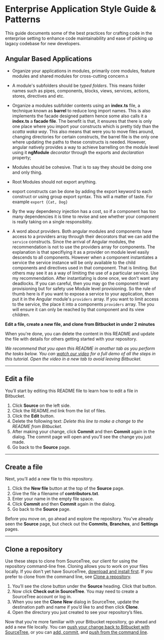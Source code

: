 # Enterprise Application Style Guide & Patterns
This guide documents some of the best practices for crafting code in the enterprise setting to enhance code maintainability and ease of picking up lagacy codebase for new developers.

## Angular Based Applications

- Organize your applications in modules, primarily core modules, feature modules and shared modules for cross-cutting concern.s

- A module's subfolders should be _typed folders_. This means folder names such as pipes, components, blocks, views, services, actions, stores, directives and etc.

- Organize a modules subfolder contents using an **index.ts** file, a technique known as **barrel** to reduce long import names. This is also implements the facade designed pattern hence some also calls it a **index.ts** a **facade file**.
The benefit is that, it ensures that there is only one place where you import your constructs which is pretty tidy than the _scatta waka way_. This also means that were you to move files around, changing directories for certain constructs, the barrel file is the only one where updating the paths to these constructs is needed. However, angular natively provides a way to achieve barrelling on the module level using it **ngModule** _decorator_ through the exports and _declaration_ property;


- Modules should be cohesive. That is to say they should be doing one and only thing.



- Root Modules should not export anything.

- export constructs can be done by adding the export keyword to each construct or using group export syntax. This will a matter of taste. For example `export {Cat, Dog}`


- By the way dependency injection has a cost, so if a component has too many dependencies it is time to revise and see whether your component is really taking on a single responsiblity.

- A word about providers. Both angular modules and components have access to a providers array through their decorators that we can add the `service` constructs. Since the arrival of Angular modules, the recommendation is not to use the providers array for components. The explanation is that specifiying it as a provider on module level easily descends to all components. However when a component instantiates a service the service instance will be only available to the child components and directives used in that component. That is limiting. But others may see it as a way of limiting the use of a particular service. Use my recommendation. After instantiating is done once, we don't want any deadlocks. If you can careful, then you may go the component level provisioning but for safety use Module level provisioning.
So the rule of thumb here is if you want to expose a service to your application, then put it in the Angular module's `providers` array. If you want to limit access to the service, the place it into a components `providers` array. The you will ensure it can only be reached by that component and its view children.















**Edit a file, create a new file, and clone from Bitbucket in under 2 minutes**

When you're done, you can delete the content in this README and update the file with details for others getting started with your repository.

*We recommend that you open this README in another tab as you perform the tasks below. You can [watch our video](https://youtu.be/0ocf7u76WSo) for a full demo of all the steps in this tutorial. Open the video in a new tab to avoid leaving Bitbucket.*

---

## Edit a file

You’ll start by editing this README file to learn how to edit a file in Bitbucket.

1. Click **Source** on the left side.
2. Click the README.md link from the list of files.
3. Click the **Edit** button.
4. Delete the following text: *Delete this line to make a change to the README from Bitbucket.*
5. After making your change, click **Commit** and then **Commit** again in the dialog. The commit page will open and you’ll see the change you just made.
6. Go back to the **Source** page.

---

## Create a file

Next, you’ll add a new file to this repository.

1. Click the **New file** button at the top of the **Source** page.
2. Give the file a filename of **contributors.txt**.
3. Enter your name in the empty file space.
4. Click **Commit** and then **Commit** again in the dialog.
5. Go back to the **Source** page.

Before you move on, go ahead and explore the repository. You've already seen the **Source** page, but check out the **Commits**, **Branches**, and **Settings** pages.

---

## Clone a repository

Use these steps to clone from SourceTree, our client for using the repository command-line free. Cloning allows you to work on your files locally. If you don't yet have SourceTree, [download and install first](https://www.sourcetreeapp.com/). If you prefer to clone from the command line, see [Clone a repository](https://confluence.atlassian.com/x/4whODQ).

1. You’ll see the clone button under the **Source** heading. Click that button.
2. Now click **Check out in SourceTree**. You may need to create a SourceTree account or log in.
3. When you see the **Clone New** dialog in SourceTree, update the destination path and name if you’d like to and then click **Clone**.
4. Open the directory you just created to see your repository’s files.

Now that you're more familiar with your Bitbucket repository, go ahead and add a new file locally. You can [push your change back to Bitbucket with SourceTree](https://confluence.atlassian.com/x/iqyBMg), or you can [add, commit,](https://confluence.atlassian.com/x/8QhODQ) and [push from the command line](https://confluence.atlassian.com/x/NQ0zDQ).